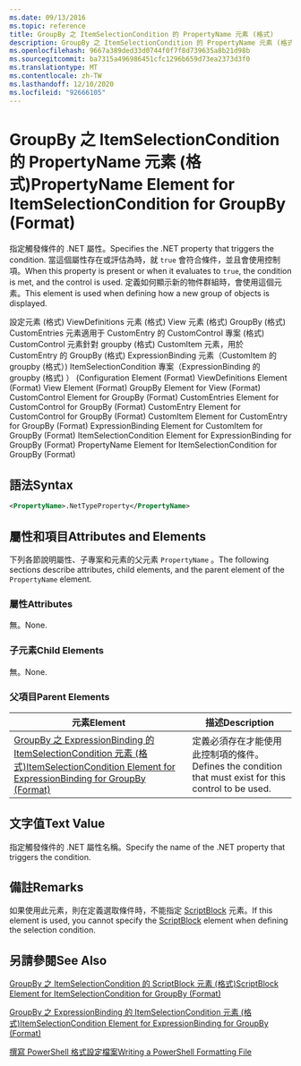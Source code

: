 ```yaml
---
ms.date: 09/13/2016
ms.topic: reference
title: GroupBy 之 ItemSelectionCondition 的 PropertyName 元素 (格式)
description: GroupBy 之 ItemSelectionCondition 的 PropertyName 元素 (格式)
ms.openlocfilehash: 9667a389ded33d0744f0f7f8d739635a8b21d98b
ms.sourcegitcommit: ba7315a496986451cfc1296b659d73ea2373d3f0
ms.translationtype: MT
ms.contentlocale: zh-TW
ms.lasthandoff: 12/10/2020
ms.locfileid: "92666105"
---
```

# <a name="propertyname-element-for-itemselectioncondition-for-groupby-format"></a><span data-ttu-id="6a617-103">GroupBy 之 ItemSelectionCondition 的 PropertyName 元素 (格式)</span><span class="sxs-lookup"><span data-stu-id="6a617-103">PropertyName Element for ItemSelectionCondition for GroupBy (Format)</span></span>

<span data-ttu-id="6a617-104">指定觸發條件的 .NET 屬性。</span><span class="sxs-lookup"><span data-stu-id="6a617-104">Specifies the .NET property that triggers the condition.</span></span> <span data-ttu-id="6a617-105">當這個屬性存在或評估為時，就 `true` 會符合條件，並且會使用控制項。</span><span class="sxs-lookup"><span data-stu-id="6a617-105">When this property is present or when it evaluates to `true`, the condition is met, and the control is used.</span></span> <span data-ttu-id="6a617-106">定義如何顯示新的物件群組時，會使用這個元素。</span><span class="sxs-lookup"><span data-stu-id="6a617-106">This element is used when defining how a new group of objects is displayed.</span></span>

<span data-ttu-id="6a617-107">設定元素 (格式) ViewDefinitions 元素 (格式) View 元素 (格式) GroupBy (格式) CustomEntries 元素適用于 CustomEntry 的 CustomControl 專案 (格式) CustomControl 元素針對 groupby (格式) CustomItem 元素，用於 CustomEntry 的 GroupBy (格式) ExpressionBinding 元素（CustomItem 的 groupby (格式）) ItemSelectionCondition 專案（ExpressionBinding 的 groupby (格式) ） (</span><span class="sxs-lookup"><span data-stu-id="6a617-107">Configuration Element (Format) ViewDefinitions Element (Format) View Element (Format) GroupBy Element for View (Format) CustomControl Element for GroupBy (Format) CustomEntries Element for CustomControl for GroupBy (Format) CustomEntry Element for CustomControl for GroupBy (Format) CustomItem Element for CustomEntry for GroupBy (Format) ExpressionBinding Element for CustomItem for GroupBy (Format) ItemSelectionCondition Element for ExpressionBinding for GroupBy (Format) PropertyName Element for ItemSelectionCondition for GroupBy (Format)</span></span>

## <a name="syntax"></a><span data-ttu-id="6a617-108">語法</span><span class="sxs-lookup"><span data-stu-id="6a617-108">Syntax</span></span>

```xml
<PropertyName>.NetTypeProperty</PropertyName>
```

## <a name="attributes-and-elements"></a><span data-ttu-id="6a617-109">屬性和項目</span><span class="sxs-lookup"><span data-stu-id="6a617-109">Attributes and Elements</span></span>

<span data-ttu-id="6a617-110">下列各節說明屬性、子專案和元素的父元素 `PropertyName` 。</span><span class="sxs-lookup"><span data-stu-id="6a617-110">The following sections describe attributes, child elements, and the parent element of the `PropertyName` element.</span></span>

### <a name="attributes"></a><span data-ttu-id="6a617-111">屬性</span><span class="sxs-lookup"><span data-stu-id="6a617-111">Attributes</span></span>

<span data-ttu-id="6a617-112">無。</span><span class="sxs-lookup"><span data-stu-id="6a617-112">None.</span></span>

### <a name="child-elements"></a><span data-ttu-id="6a617-113">子元素</span><span class="sxs-lookup"><span data-stu-id="6a617-113">Child Elements</span></span>

<span data-ttu-id="6a617-114">無。</span><span class="sxs-lookup"><span data-stu-id="6a617-114">None.</span></span>

### <a name="parent-elements"></a><span data-ttu-id="6a617-115">父項目</span><span class="sxs-lookup"><span data-stu-id="6a617-115">Parent Elements</span></span>

|<span data-ttu-id="6a617-116">元素</span><span class="sxs-lookup"><span data-stu-id="6a617-116">Element</span></span>|<span data-ttu-id="6a617-117">描述</span><span class="sxs-lookup"><span data-stu-id="6a617-117">Description</span></span>|
|-------------|-----------------|
|[<span data-ttu-id="6a617-118">GroupBy 之 ExpressionBinding 的 ItemSelectionCondition 元素 (格式)</span><span class="sxs-lookup"><span data-stu-id="6a617-118">ItemSelectionCondition Element for ExpressionBinding for GroupBy (Format)</span></span>](./itemselectioncondition-element-for-expressionbinding-for-groupby-format.md)|<span data-ttu-id="6a617-119">定義必須存在才能使用此控制項的條件。</span><span class="sxs-lookup"><span data-stu-id="6a617-119">Defines the condition that must exist for this control to be used.</span></span>|

## <a name="text-value"></a><span data-ttu-id="6a617-120">文字值</span><span class="sxs-lookup"><span data-stu-id="6a617-120">Text Value</span></span>

<span data-ttu-id="6a617-121">指定觸發條件的 .NET 屬性名稱。</span><span class="sxs-lookup"><span data-stu-id="6a617-121">Specify the name of the .NET property that triggers the condition.</span></span>

## <a name="remarks"></a><span data-ttu-id="6a617-122">備註</span><span class="sxs-lookup"><span data-stu-id="6a617-122">Remarks</span></span>

<span data-ttu-id="6a617-123">如果使用此元素，則在定義選取條件時，不能指定 [ScriptBlock](./scriptblock-element-for-itemselectioncondition-for-groupby-format.md) 元素。</span><span class="sxs-lookup"><span data-stu-id="6a617-123">If this element is used, you cannot specify the [ScriptBlock](./scriptblock-element-for-itemselectioncondition-for-groupby-format.md) element when defining the selection condition.</span></span>

## <a name="see-also"></a><span data-ttu-id="6a617-124">另請參閱</span><span class="sxs-lookup"><span data-stu-id="6a617-124">See Also</span></span>

[<span data-ttu-id="6a617-125">GroupBy 之 ItemSelectionCondition 的 ScriptBlock 元素 (格式)</span><span class="sxs-lookup"><span data-stu-id="6a617-125">ScriptBlock Element for ItemSelectionCondition for GroupBy (Format)</span></span>](./scriptblock-element-for-itemselectioncondition-for-groupby-format.md)

[<span data-ttu-id="6a617-126">GroupBy 之 ExpressionBinding 的 ItemSelectionCondition 元素 (格式)</span><span class="sxs-lookup"><span data-stu-id="6a617-126">ItemSelectionCondition Element for ExpressionBinding for GroupBy (Format)</span></span>](./itemselectioncondition-element-for-expressionbinding-for-groupby-format.md)

[<span data-ttu-id="6a617-127">撰寫 PowerShell 格式設定檔案</span><span class="sxs-lookup"><span data-stu-id="6a617-127">Writing a PowerShell Formatting File</span></span>](./writing-a-powershell-formatting-file.md)
